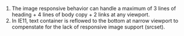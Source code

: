 1. The image responsive behavior can handle a maximum of 3 lines of heading + 4 lines of body copy + 2 links at any viewport.
2. In IE11, text container is reflowed to the bottom at narrow viewport to compenstate for the lack of responsive image support (srcset).

